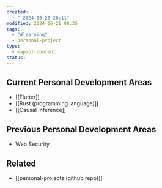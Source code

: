 ```yaml
---
created:
  - " 2024-06-20 20:11"
modified: 2024-06-21 08:35
tags:
  - "#learning"
  - personal-project
type:
  - map-of-content
status: 
---
```

## Current Personal Development Areas
* [[Flutter]]
* [[Rust (programming language)]]
* [[Causal Inference]]
## Previous Personal Development Areas
* Web Security 
## Related 
* [[personal-projects (github repo)]]


